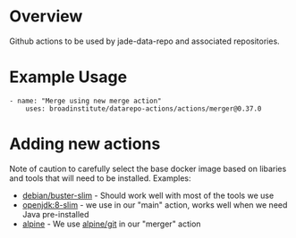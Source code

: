 # Overview

Github actions to be used by jade-data-repo and associated repositories. 

# Example Usage

```
- name: "Merge using new merge action"
    uses: broadinstitute/datarepo-actions/actions/merger@0.37.0
```

# Adding new actions

Note of caution to carefully select the base docker image based on libaries and tools that will need to be installed. 
Examples:
- [debian/buster-slim](https://hub.docker.com/_/debian) - Should work well with most of the tools we use
- [openjdk:8-slim](https://hub.docker.com/_/openjdk) - we use in our "main" action, works well when we need Java pre-installed
- [alpine](https://hub.docker.com/_/alpine) - We use [alpine/git](https://hub.docker.com/r/alpine/git) in our "merger" action
